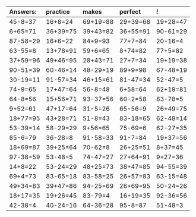 | Answers: | practice | makes | perfect | ! |
| :--- | :--- | :--- | :--- | :--- |
| 45-8=37 | 16+8=24 | 69+19=88 | 29+39=68 | 19+28=47 | 
| 6+65=71 | 36+39=75 | 39+43=82 | 36+55=91 | 90-61=29 | 
| 87-58=29 | 16+6=22 | 84+9=93 | 77+7=84 | 20-16=4 | 
| 63-55=8 | 13+78=91 | 59+6=65 | 8+74=82 | 77+5=82 | 
| 37+59=96 | 49+46=95 | 28+43=71 | 27+7=34 | 19+19=38 | 
| 90-51=39 | 60-46=14 | 48-29=19 | 89+9=98 | 67-48=19 | 
| 30-19=11 | 91-57=34 | 46+15=61 | 81-47=34 | 52-47=5 | 
| 74-9=65 | 17+47=64 | 56-8=48 | 6+58=64 | 62+19=81 | 
| 64-8=56 | 15+56=71 | 93-37=56 | 60-2=58 | 83-78=5 | 
| 9+52=61 | 47+17=64 | 31-5=26 | 65-56=9 | 26+49=75 | 
| 18+77=95 | 43+28=71 | 51-8=43 | 83-18=65 | 62-48=14 | 
| 53-39=14 | 58-29=29 | 9+56=65 | 75-69=6 | 62-27=35 | 
| 85-6=79 | 36-28=8 | 91-58=33 | 91-7=84 | 19+37=56 | 
| 18+69=87 | 39+25=64 | 70-62=8 | 26+25=51 | 8+37=45 | 
| 97-38=59 | 53-48=5 | 74-47=27 | 27+64=91 | 9+27=36 | 
| 14+8=22 | 53-24=29 | 48+25=73 | 38+47=85 | 94-55=39 | 
| 69+4=73 | 83-65=18 | 83-58=25 | 26+57=83 | 63-15=48 | 
| 49+34=83 | 39+47=86 | 94-25=69 | 26+69=95 | 50-24=26 | 
| 18+17=35 | 19+26=45 | 83-79=4 | 16+19=35 | 92-36=56 | 
| 42-38=4 | 40-24=16 | 64-36=28 | 95-8=87 | 51-48=3 | 
